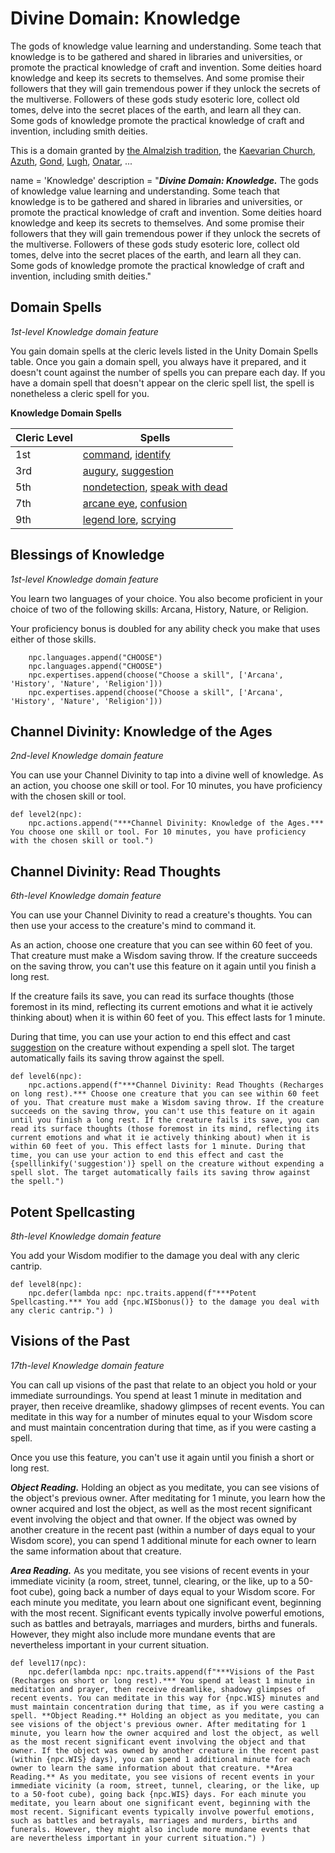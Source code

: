 # Divine Domain: Knowledge
The gods of knowledge value learning and understanding. Some teach that knowledge is to be gathered and shared in libraries and universities, or promote the practical knowledge of craft and invention. Some deities hoard knowledge and keep its secrets to themselves. And some promise their followers that they will gain tremendous power if they unlock the secrets of the multiverse. Followers of these gods study esoteric lore, collect old tomes, delve into the secret places of the earth, and learn all they can. Some gods of knowledge promote the practical knowledge of craft and invention, including smith deities.

This is a domain granted by [the Almalzish tradition](../../Religions/AlUma.md#almalzish-cleric), the [Kaevarian Church](../../Religions/KaevarianChurch.md), [Azuth](../../Religions/Pantheon/Azuth.md), [Gond](../../Religions/Pantheon/Gond.md), [Lugh](../../Religions/Pantheon/Lugh.md), [Onatar](../../Religions/Pantheon/Onatar.md), ... 

name = 'Knowledge'
description = "***Divine Domain: Knowledge.*** The gods of knowledge value learning and understanding. Some teach that knowledge is to be gathered and shared in libraries and universities, or promote the practical knowledge of craft and invention. Some deities hoard knowledge and keep its secrets to themselves. And some promise their followers that they will gain tremendous power if they unlock the secrets of the multiverse. Followers of these gods study esoteric lore, collect old tomes, delve into the secret places of the earth, and learn all they can. Some gods of knowledge promote the practical knowledge of craft and invention, including smith deities."

## Domain Spells
*1st-level Knowledge domain feature*

You gain domain spells at the cleric levels listed in the Unity Domain Spells table. Once you gain a domain spell, you always have it prepared, and it doesn't count against the number of spells you can prepare each day. If you have a domain spell that doesn't appear on the cleric spell list, the spell is nonetheless a cleric spell for you.

**Knowledge Domain Spells**

Cleric Level |	Spells
------------ | -----
1st	| [command](../../Magic/Spells/command.md), [identify](../../Magic/Spells/identify.md)
3rd	| [augury](../../Magic/Spells/augury.md), [suggestion](../../Magic/Spells/suggestion.md)
5th	| [nondetection](../../Magic/Spells/nondetection.md), [speak with dead](../../Magic/Spells/speak-with-dead.md)
7th	| [arcane eye](../../Magic/Spells/arcane-eye.md), [confusion](../../Magic/Spells/confusion.md)
9th	| [legend lore](../../Magic/Spells/legend-lore.md), [scrying](../../Magic/Spells/scrying.md)

## Blessings of Knowledge
*1st-level Knowledge domain feature*

You learn two languages of your choice. You also become proficient in your choice of two of the following skills: Arcana, History, Nature, or Religion.

Your proficiency bonus is doubled for any ability check you make that uses either of those skills.

```
    npc.languages.append("CHOOSE")
    npc.languages.append("CHOOSE")
    npc.expertises.append(choose("Choose a skill", ['Arcana', 'History', 'Nature', 'Religion']))
    npc.expertises.append(choose("Choose a skill", ['Arcana', 'History', 'Nature', 'Religion']))
```

## Channel Divinity: Knowledge of the Ages
*2nd-level Knowledge domain feature*

You can use your Channel Divinity to tap into a divine well of knowledge. As an action, you choose one skill or tool. For 10 minutes, you have proficiency with the chosen skill or tool.

```
def level2(npc):
    npc.actions.append("***Channel Divinity: Knowledge of the Ages.*** You choose one skill or tool. For 10 minutes, you have proficiency with the chosen skill or tool.")
```

## Channel Divinity: Read Thoughts
*6th-level Knowledge domain feature*

You can use your Channel Divinity to read a creature's thoughts. You can then use your access to the creature's mind to command it.

As an action, choose one creature that you can see within 60 feet of you. That creature must make a Wisdom saving throw. If the creature succeeds on the saving throw, you can't use this feature on it again until you finish a long rest.

If the creature fails its save, you can read its surface thoughts (those foremost in its mind, reflecting its current emotions and what it ie actively thinking about) when it is within 60 feet of you. This effect lasts for 1 minute.

During that time, you can use your action to end this effect and cast [suggestion](../../Magic/Spells/suggestion.md) on the creature without expending a spell slot. The target automatically fails its saving throw against the spell.

```
def level6(npc):
    npc.actions.append(f"***Channel Divinity: Read Thoughts (Recharges on long rest).*** Choose one creature that you can see within 60 feet of you. That creature must make a Wisdom saving throw. If the creature succeeds on the saving throw, you can't use this feature on it again until you finish a long rest. If the creature fails its save, you can read its surface thoughts (those foremost in its mind, reflecting its current emotions and what it ie actively thinking about) when it is within 60 feet of you. This effect lasts for 1 minute. During that time, you can use your action to end this effect and cast the {spelllinkify('suggestion')} spell on the creature without expending a spell slot. The target automatically fails its saving throw against the spell.")
```

## Potent Spellcasting
*8th-level Knowledge domain feature*

You add your Wisdom modifier to the damage you deal with any cleric cantrip.

```
def level8(npc):
    npc.defer(lambda npc: npc.traits.append(f"***Potent Spellcasting.*** You add {npc.WISbonus()} to the damage you deal with any cleric cantrip.") )
```

## Visions of the Past
*17th-level Knowledge domain feature*

You can call up visions of the past that relate to an object you hold or your immediate surroundings. You spend at least 1 minute in meditation and prayer, then receive dreamlike, shadowy glimpses of recent events. You can meditate in this way for a number of minutes equal to your Wisdom score and must maintain concentration during that time, as if you were casting a spell.

Once you use this feature, you can't use it again until you finish a short or long rest.

***Object Reading.*** Holding an object as you meditate, you can see visions of the object's previous owner. After meditating for 1 minute, you learn how the owner acquired and lost the object, as well as the most recent significant event involving the object and that owner. If the object was owned by another creature in the recent past (within a number of days equal to your Wisdom score), you can spend 1 additional minute for each owner to learn the same information about that creature.

***Area Reading.*** As you meditate, you see visions of recent events in your immediate vicinity (a room, street, tunnel, clearing, or the like, up to a 50-foot cube), going back a number of days equal to your Wisdom score. For each minute you meditate, you learn about one significant event, beginning with the most recent. Significant events typically involve powerful emotions, such as battles and betrayals, marriages and murders, births and funerals. However, they might also include more mundane events that are nevertheless important in your current situation.

```
def level17(npc):
    npc.defer(lambda npc: npc.traits.append(f"***Visions of the Past (Recharges on short or long rest).*** You spend at least 1 minute in meditation and prayer, then receive dreamlike, shadowy glimpses of recent events. You can meditate in this way for {npc.WIS} minutes and must maintain concentration during that time, as if you were casting a spell. **Object Reading.** Holding an object as you meditate, you can see visions of the object's previous owner. After meditating for 1 minute, you learn how the owner acquired and lost the object, as well as the most recent significant event involving the object and that owner. If the object was owned by another creature in the recent past (within {npc.WIS} days), you can spend 1 additional minute for each owner to learn the same information about that creature. **Area Reading.** As you meditate, you see visions of recent events in your immediate vicinity (a room, street, tunnel, clearing, or the like, up to a 50-foot cube), going back {npc.WIS} days. For each minute you meditate, you learn about one significant event, beginning with the most recent. Significant events typically involve powerful emotions, such as battles and betrayals, marriages and murders, births and funerals. However, they might also include more mundane events that are nevertheless important in your current situation.") )
```
